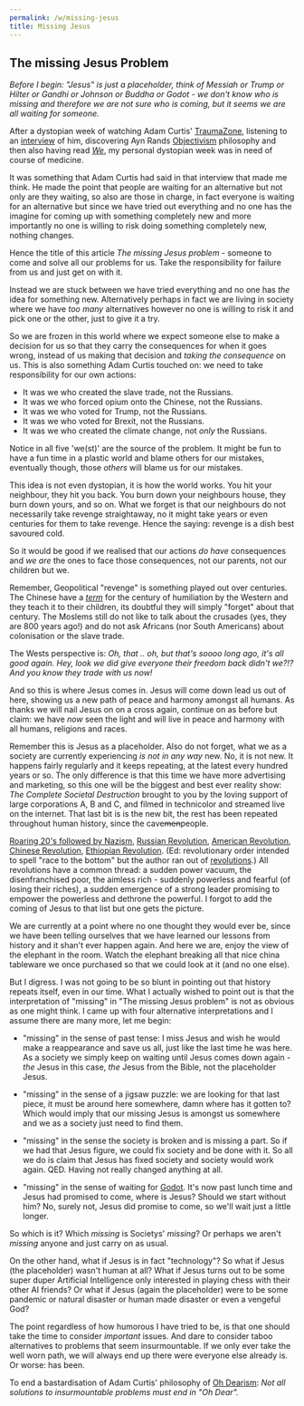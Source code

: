 ```yaml
---
permalink: /w/missing-jesus
title: Missing Jesus
---
```


## The missing Jesus Problem

*Before I begin: "Jesus" is just a placeholder, think of Messiah or Trump or Hilter or Gandhi or Johnson or Buddha or Godot - we don't know who is missing and therefore we are not sure who is coming, but it seems we are all waiting for someone.*

After a dystopian week of watching Adam Curtis' [TraumaZone](https://en.wikipedia.org/wiki/Russia_1985–1999:_TraumaZone), listening to an [interview](https://www.youtube.com/watch?v=663vLIYBcpI) of him, discovering Ayn Rands [Objectivism](https://en.wikipedia.org/wiki/Objectivism) philosophy and then also having read [*We*](https://en.wikipedia.org/wiki/We_(novel)), my personal dystopian week was in need of course of medicine.

It was something that Adam Curtis had said in that interview that made me think. He made the point that people are waiting for an alternative but not only are they waiting, so also are those in charge, in fact everyone is waiting for an alternative but since we have tried out everything and no one has the imagine for coming up with something completely new and more importantly no one is willing to risk doing something completely new, nothing changes.

Hence the title of this article *The missing Jesus problem* - someone to come and solve all our problems for us. Take the responsibility for failure from us and just get on with it.

Instead we are stuck between we have tried everything and no one has  *the* idea for something new. Alternatively perhaps in fact we are living in society where we have *too many* alternatives however no one is willing to risk it and pick one or the other, just to give it a try.

So we are frozen in this world where we expect someone else to make a decision for us so that they carry the consequences for when it goes wrong, instead of us making that decision and *taking the consequence* on us. This is also something Adam Curtis touched on: we need to take responsibility for our own actions:

- It was we who created the slave trade, not the Russians.
- It was we who forced opium onto the Chinese, not the Russians.
- It was we who voted for Trump, not the Russians. 
- It was we who voted for Brexit, not the Russians. 
- It was we who created the climate change, not *only* the Russians.

Notice in all five 'we(st)' are the source of the problem. It might be fun to have a fun time in a plastic world and blame others for our mistakes, eventually though, those *others* will blame us for our mistakes.

This idea is not even dystopian, it is how the world works. You hit your neighbour, they hit you back. You burn down your neighbours house, they burn down yours, and so on. What we forget is that our neighbours do not necessarily take revenge straightaway, no it might take years or even centuries for them to take revenge. Hence the saying: revenge is a dish best savoured cold.

So it would be good if we realised that our actions *do have* consequences and *we are* the ones to face those consequences, not our parents, not our children but we. 

Remember, Geopolitical "revenge" is something played out over centuries. The Chinese have a [*term*](https://en.wikipedia.org/wiki/Century_of_humiliation) for the century of humiliation by the Western and they teach it to their children, its doubtful they will simply "forget" about that century. The Moslems still do not like to talk about the crusades (yes, they are 800 years ago!) and do not ask Africans (nor South Americans) about colonisation or the slave trade.

The Wests perspective is: *Oh, that .. oh, but that's soooo long ago, it's all good again. Hey, look we did give everyone their freedom back didn't we?!? And you know they trade with us now!*

And so this is where Jesus comes in. Jesus will come down lead us out of here, showing us a new path of peace and harmony amongst all humans. As thanks we will nail Jesus on on a cross again, continue on as before but claim: we have *now* seen the light and will live in peace and harmony with all humans, religions and races. 

Remember this is Jesus as a placeholder. Also do not forget, what we as a society are currently experiencing *is not in any way* new. No, it is not new. It happens fairly regularly and it keeps repeating, at the latest every hundred years or so. The only difference is that this time we have more advertising and marketing, so this one will be the biggest and best ever reality show: *The Complete Societal Destruction* brought to you by the loving support of large corporations A, B and C, and filmed in technicolor and streamed live on the internet. That last bit is is the new bit, the rest has been repeated throughout human history, since the cave~~men~~people.

[Roaring 20's followed by Nazism](https://en.wikipedia.org/wiki/Roaring_Twenties), [Russian Revolution](https://en.wikipedia.org/wiki/Russian_Revolution), [American Revolution](https://en.wikipedia.org/wiki/American_Revolution), [Chinese Revolution](https://en.wikipedia.org/wiki/Chinese_Communist_Revolution), [Ethiopian Revolution](https://en.wikipedia.org/wiki/Ethiopian_Revolution). (Ed: revolutionary order intended to spell "race to the bottom" but the author ran out of [revolutions](https://en.wikipedia.org/wiki/List_of_revolutions_and_rebellions).) All revolutions have a common thread: a sudden power vacuum, the disenfranchised poor, the aimless rich - suddenly powerless and fearful (of losing their riches), a sudden emergence of a strong leader promising to empower the powerless and dethrone the powerful. I forgot to add the coming of Jesus to that list but one gets the picture.

We are currently at a point where no one thought they would ever be, since we have been telling ourselves that we have learned our lessons from history and it shan't ever happen again. And here we are, enjoy the view of the elephant in the room. Watch the elephant breaking all that nice china tableware we once purchased so that we could look at it (and no one else).

But I digress. I was not going to be so blunt in pointing out that history repeats itself, even in our time. What I actually wished to point out is that the interpretation of "missing" in "The missing Jesus problem" is not as obvious as one might think. I came up with four alternative interpretations and I assume there are many more, let me begin:

- "missing" in the sense of past tense: I miss Jesus and wish he would make a reappearance and save us all, just like the last time he was here. As a society we simply keep on waiting until Jesus comes down again - *the* Jesus in this case, *the* Jesus from the Bible, not the placeholder Jesus.

- "missing" in the sense of a jigsaw puzzle: we are looking for that last piece, it must be around here somewhere, damn where has it gotten to? Which would imply that our missing Jesus is amongst us somewhere and we as a society just need to find them.

- "missing" in the sense the society is broken and is missing a part. So if we had that Jesus figure, we could fix society and be done with it. So all we do is claim that Jesus has fixed society and society would work again. QED. Having not really changed anything at all.

- "missing" in the sense of waiting for [Godot](https://en.wikipedia.org/wiki/Waiting_for_Godot). It's now past lunch time and Jesus had promised to come, where is Jesus? Should we start without him? No, surely not, Jesus did promise to come, so we'll wait just a little longer.

So which is it? Which *missing* is Societys' *missing*? Or perhaps we aren't *missing* anyone and just carry on as usual.

On the other hand, what if Jesus is in fact "technology"? So what if Jesus (the placeholder) wasn't human at all? What if Jesus turns out to be some super duper Artificial Intelligence only interested in playing chess with their other AI friends? Or what if Jesus (again the placeholder) were to be some pandemic or natural disaster or human made disaster or even a vengeful God?

The point regardless of how humorous I have tried to be, is that one should take the time to consider *important* issues. And dare to consider taboo alternatives to problems that seem insurmountable. If we only ever take the well worn path, we will always end up there were everyone else already is. Or worse: has been.

To end a bastardisation of Adam Curtis' philosophy of [Oh Dearism](https://thoughtmaybe.com/oh-dearism/): *Not all solutions to insurmountable problems must end in "Oh Dear".*

